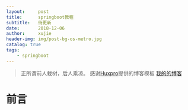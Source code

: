 ```yaml
---
layout:     post
title:      springboot教程
subtitle:   待更新
date:       2018-12-06
author:     xujie
header-img: img/post-bg-os-metro.jpg
catalog: true
tags:
    - springboot
---
```


> 正所谓前人栽树，后人乘凉。
> 感谢[Huxpro](https://github.com/huxpro)提供的博客模板
> [我的的博客](http://my.happy-coding.cn)

# 前言
